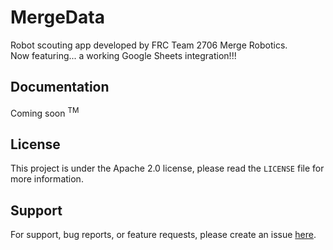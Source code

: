 # MergeData
Robot scouting app developed by FRC Team 2706 Merge Robotics.
<br>Now featuring... a working Google Sheets integration!!!

## Documentation
Coming soon <sup>TM</sup>

## License
This project is under the Apache 2.0 license, please read the `LICENSE` file for more information.

## Support
For support, bug reports, or feature requests, please create an issue [here](https://github.com/FRC2706/MergeData/issues).
